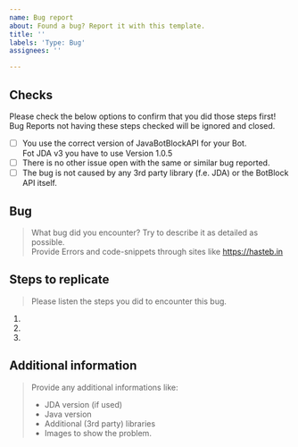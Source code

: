 ```yaml
---
name: Bug report
about: Found a bug? Report it with this template.
title: ''
labels: 'Type: Bug'
assignees: ''

---
```


## Checks
Please check the below options to confirm that you did those steps first!  
Bug Reports not having these steps checked will be ignored and closed.
- [ ] You use the correct version of JavaBotBlockAPI for your Bot.  
Fot JDA v3 you have to use Version 1.0.5
- [ ] There is no other issue open with the same or similar bug reported.
- [ ] The bug is not caused by any 3rd party library (f.e. JDA) or the BotBlock API itself.

## Bug
> What bug did you encounter? Try to describe it as detailed as possible.  
> Provide Errors and code-snippets through sites like https://hasteb.in
<!-- Please write below this line to not have any formatting issues. -->

## Steps to replicate
> Please listen the steps you did to encounter this bug.
<!-- Please write below this line to not have any formatting issues. -->
1. 
2. 
3. 

## Additional information
> Provide any additional informations like:
> - JDA version (if used)
> - Java version
> - Additional (3rd party) libraries
> - Images to show the problem.
<!-- Please write below this line to not have any formatting issues. -->
